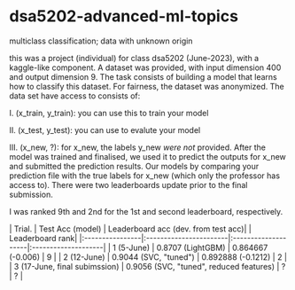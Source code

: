 # dsa5202-advanced-ml-topics
multiclass classification; data with unknown origin

this was a project (individual) for class dsa5202 (June-2023), with a kaggle-like component. A dataset was provided, with input dimension 400 and output dimension 9. The task consists of building a model that learns how to classify this dataset. For fairness, the dataset was anonymized. The data set have access to consists of:

I. (x_train, y_train): you can use this to train your model 

II. (x_test, y_test): you can use to evalute your model

III. (x_new, ?): for x_new, the labels y_new *were not* provided. After the model was trained and finalised, we used it to predict the outputs for x_new and submitted the prediction results. Our models by comparing your prediction file with the true labels for x_new (which only the professor has access to). There were two leaderboards update prior to the final submission. 

I was ranked 9th and 2nd for the 1st and second leaderboard, respectively. 

| Trial.          | Test Acc (model)       | Leaderboard acc (dev. from test acc)| | Leaderboard rank|
|:----------------|:-----------------------|:--------------------|:--------------------|
| 1 (5-June)      | 0.8707 (LightGBM)      | 0.864667 (-0.006)   | 9   |
| 2 (12-June)     | 0.9044 (SVC, "tuned")  | 0.892888 (-0.1212)  | 2   |
| 3 (17-June, final subimssion)     | 0.9056 (SVC, "tuned", reduced features)  | ?  | ?   |



